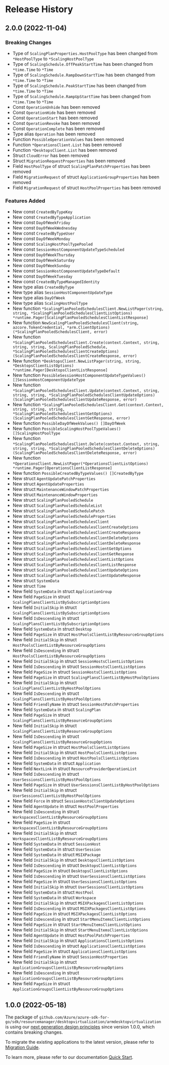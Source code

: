 # Release History

## 2.0.0 (2022-11-04)
### Breaking Changes

- Type of `ScalingPlanProperties.HostPoolType` has been changed from `*HostPoolType` to `*ScalingHostPoolType`
- Type of `ScalingSchedule.OffPeakStartTime` has been changed from `*time.Time` to `*Time`
- Type of `ScalingSchedule.RampDownStartTime` has been changed from `*time.Time` to `*Time`
- Type of `ScalingSchedule.PeakStartTime` has been changed from `*time.Time` to `*Time`
- Type of `ScalingSchedule.RampUpStartTime` has been changed from `*time.Time` to `*Time`
- Const `OperationUnhide` has been removed
- Const `OperationHide` has been removed
- Const `OperationStart` has been removed
- Const `OperationRevoke` has been removed
- Const `OperationComplete` has been removed
- Type alias `Operation` has been removed
- Function `PossibleOperationValues` has been removed
- Function `*OperationsClient.List` has been removed
- Function `*DesktopsClient.List` has been removed
- Struct `CloudError` has been removed
- Struct `MigrationRequestProperties` has been removed
- Field `HostPoolType` of struct `ScalingPlanPatchProperties` has been removed
- Field `MigrationRequest` of struct `ApplicationGroupProperties` has been removed
- Field `MigrationRequest` of struct `HostPoolProperties` has been removed

### Features Added

- New const `CreatedByTypeKey`
- New const `CreatedByTypeApplication`
- New const `DayOfWeekFriday`
- New const `DayOfWeekWednesday`
- New const `CreatedByTypeUser`
- New const `DayOfWeekMonday`
- New const `ScalingHostPoolTypePooled`
- New const `SessionHostComponentUpdateTypeScheduled`
- New const `DayOfWeekThursday`
- New const `DayOfWeekSaturday`
- New const `DayOfWeekSunday`
- New const `SessionHostComponentUpdateTypeDefault`
- New const `DayOfWeekTuesday`
- New const `CreatedByTypeManagedIdentity`
- New type alias `CreatedByType`
- New type alias `SessionHostComponentUpdateType`
- New type alias `DayOfWeek`
- New type alias `ScalingHostPoolType`
- New function `*ScalingPlanPooledSchedulesClient.NewListPager(string, string, *ScalingPlanPooledSchedulesClientListOptions) *runtime.Pager[ScalingPlanPooledSchedulesClientListResponse]`
- New function `NewScalingPlanPooledSchedulesClient(string, azcore.TokenCredential, *arm.ClientOptions) (*ScalingPlanPooledSchedulesClient, error)`
- New function `*ScalingPlanPooledSchedulesClient.Create(context.Context, string, string, string, ScalingPlanPooledSchedule, *ScalingPlanPooledSchedulesClientCreateOptions) (ScalingPlanPooledSchedulesClientCreateResponse, error)`
- New function `*DesktopsClient.NewListPager(string, string, *DesktopsClientListOptions) *runtime.Pager[DesktopsClientListResponse]`
- New function `PossibleSessionHostComponentUpdateTypeValues() []SessionHostComponentUpdateType`
- New function `*ScalingPlanPooledSchedulesClient.Update(context.Context, string, string, string, *ScalingPlanPooledSchedulesClientUpdateOptions) (ScalingPlanPooledSchedulesClientUpdateResponse, error)`
- New function `*ScalingPlanPooledSchedulesClient.Get(context.Context, string, string, string, *ScalingPlanPooledSchedulesClientGetOptions) (ScalingPlanPooledSchedulesClientGetResponse, error)`
- New function `PossibleDayOfWeekValues() []DayOfWeek`
- New function `PossibleScalingHostPoolTypeValues() []ScalingHostPoolType`
- New function `*ScalingPlanPooledSchedulesClient.Delete(context.Context, string, string, string, *ScalingPlanPooledSchedulesClientDeleteOptions) (ScalingPlanPooledSchedulesClientDeleteResponse, error)`
- New function `*OperationsClient.NewListPager(*OperationsClientListOptions) *runtime.Pager[OperationsClientListResponse]`
- New function `PossibleCreatedByTypeValues() []CreatedByType`
- New struct `AgentUpdatePatchProperties`
- New struct `AgentUpdateProperties`
- New struct `MaintenanceWindowPatchProperties`
- New struct `MaintenanceWindowProperties`
- New struct `ScalingPlanPooledSchedule`
- New struct `ScalingPlanPooledScheduleList`
- New struct `ScalingPlanPooledSchedulePatch`
- New struct `ScalingPlanPooledScheduleProperties`
- New struct `ScalingPlanPooledSchedulesClient`
- New struct `ScalingPlanPooledSchedulesClientCreateOptions`
- New struct `ScalingPlanPooledSchedulesClientCreateResponse`
- New struct `ScalingPlanPooledSchedulesClientDeleteOptions`
- New struct `ScalingPlanPooledSchedulesClientDeleteResponse`
- New struct `ScalingPlanPooledSchedulesClientGetOptions`
- New struct `ScalingPlanPooledSchedulesClientGetResponse`
- New struct `ScalingPlanPooledSchedulesClientListOptions`
- New struct `ScalingPlanPooledSchedulesClientListResponse`
- New struct `ScalingPlanPooledSchedulesClientUpdateOptions`
- New struct `ScalingPlanPooledSchedulesClientUpdateResponse`
- New struct `SystemData`
- New struct `Time`
- New field `SystemData` in struct `ApplicationGroup`
- New field `PageSize` in struct `ScalingPlansClientListBySubscriptionOptions`
- New field `InitialSkip` in struct `ScalingPlansClientListBySubscriptionOptions`
- New field `IsDescending` in struct `ScalingPlansClientListBySubscriptionOptions`
- New field `SystemData` in struct `Desktop`
- New field `PageSize` in struct `HostPoolsClientListByResourceGroupOptions`
- New field `InitialSkip` in struct `HostPoolsClientListByResourceGroupOptions`
- New field `IsDescending` in struct `HostPoolsClientListByResourceGroupOptions`
- New field `InitialSkip` in struct `SessionHostsClientListOptions`
- New field `IsDescending` in struct `SessionHostsClientListOptions`
- New field `PageSize` in struct `SessionHostsClientListOptions`
- New field `PageSize` in struct `ScalingPlansClientListByHostPoolOptions`
- New field `InitialSkip` in struct `ScalingPlansClientListByHostPoolOptions`
- New field `IsDescending` in struct `ScalingPlansClientListByHostPoolOptions`
- New field `FriendlyName` in struct `SessionHostPatchProperties`
- New field `SystemData` in struct `ScalingPlan`
- New field `PageSize` in struct `ScalingPlansClientListByResourceGroupOptions`
- New field `InitialSkip` in struct `ScalingPlansClientListByResourceGroupOptions`
- New field `IsDescending` in struct `ScalingPlansClientListByResourceGroupOptions`
- New field `PageSize` in struct `HostPoolsClientListOptions`
- New field `InitialSkip` in struct `HostPoolsClientListOptions`
- New field `IsDescending` in struct `HostPoolsClientListOptions`
- New field `SystemData` in struct `Application`
- New field `NextLink` in struct `ResourceProviderOperationList`
- New field `IsDescending` in struct `UserSessionsClientListByHostPoolOptions`
- New field `PageSize` in struct `UserSessionsClientListByHostPoolOptions`
- New field `InitialSkip` in struct `UserSessionsClientListByHostPoolOptions`
- New field `Force` in struct `SessionHostsClientUpdateOptions`
- New field `AgentUpdate` in struct `HostPoolProperties`
- New field `IsDescending` in struct `WorkspacesClientListByResourceGroupOptions`
- New field `PageSize` in struct `WorkspacesClientListByResourceGroupOptions`
- New field `InitialSkip` in struct `WorkspacesClientListByResourceGroupOptions`
- New field `SystemData` in struct `SessionHost`
- New field `SystemData` in struct `UserSession`
- New field `SystemData` in struct `MSIXPackage`
- New field `InitialSkip` in struct `DesktopsClientListOptions`
- New field `IsDescending` in struct `DesktopsClientListOptions`
- New field `PageSize` in struct `DesktopsClientListOptions`
- New field `IsDescending` in struct `UserSessionsClientListOptions`
- New field `PageSize` in struct `UserSessionsClientListOptions`
- New field `InitialSkip` in struct `UserSessionsClientListOptions`
- New field `SystemData` in struct `HostPool`
- New field `SystemData` in struct `Workspace`
- New field `InitialSkip` in struct `MSIXPackagesClientListOptions`
- New field `IsDescending` in struct `MSIXPackagesClientListOptions`
- New field `PageSize` in struct `MSIXPackagesClientListOptions`
- New field `IsDescending` in struct `StartMenuItemsClientListOptions`
- New field `PageSize` in struct `StartMenuItemsClientListOptions`
- New field `InitialSkip` in struct `StartMenuItemsClientListOptions`
- New field `AgentUpdate` in struct `HostPoolPatchProperties`
- New field `InitialSkip` in struct `ApplicationsClientListOptions`
- New field `IsDescending` in struct `ApplicationsClientListOptions`
- New field `PageSize` in struct `ApplicationsClientListOptions`
- New field `FriendlyName` in struct `SessionHostProperties`
- New field `InitialSkip` in struct `ApplicationGroupsClientListByResourceGroupOptions`
- New field `IsDescending` in struct `ApplicationGroupsClientListByResourceGroupOptions`
- New field `PageSize` in struct `ApplicationGroupsClientListByResourceGroupOptions`


## 1.0.0 (2022-05-18)

The package of `github.com/Azure/azure-sdk-for-go/sdk/resourcemanager/desktopvirtualization/armdesktopvirtualization` is using our [next generation design principles](https://azure.github.io/azure-sdk/general_introduction.html) since version 1.0.0, which contains breaking changes.

To migrate the existing applications to the latest version, please refer to [Migration Guide](https://aka.ms/azsdk/go/mgmt/migration).

To learn more, please refer to our documentation [Quick Start](https://aka.ms/azsdk/go/mgmt).
